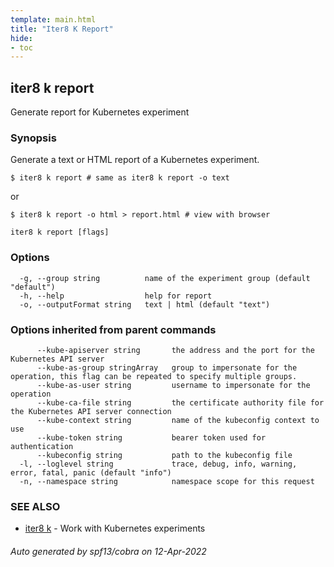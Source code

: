 ```yaml
---
template: main.html
title: "Iter8 K Report"
hide:
- toc
---
```

## iter8 k report

Generate report for Kubernetes experiment

### Synopsis


Generate a text or HTML report of a Kubernetes experiment.

	$ iter8 k report # same as iter8 k report -o text

or

	$ iter8 k report -o html > report.html # view with browser


```
iter8 k report [flags]
```

### Options

```
  -g, --group string          name of the experiment group (default "default")
  -h, --help                  help for report
  -o, --outputFormat string   text | html (default "text")
```

### Options inherited from parent commands

```
      --kube-apiserver string       the address and the port for the Kubernetes API server
      --kube-as-group stringArray   group to impersonate for the operation, this flag can be repeated to specify multiple groups.
      --kube-as-user string         username to impersonate for the operation
      --kube-ca-file string         the certificate authority file for the Kubernetes API server connection
      --kube-context string         name of the kubeconfig context to use
      --kube-token string           bearer token used for authentication
      --kubeconfig string           path to the kubeconfig file
  -l, --loglevel string             trace, debug, info, warning, error, fatal, panic (default "info")
  -n, --namespace string            namespace scope for this request
```

### SEE ALSO

* [iter8 k](iter8_k.md)	 - Work with Kubernetes experiments

###### Auto generated by spf13/cobra on 12-Apr-2022
